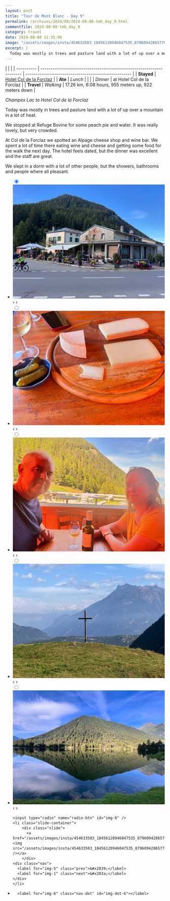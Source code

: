 ```yaml
---
layout: post
title: "Tour de Mont Blanc - Day 9"
permalink: /archives/2024/08/2024-08-08-tmb_day_9.html
commentfile: 2024-08-08-tmb_day_9
category: travel
date: 2024-08-08 11:35:00
image: "/assets/images/insta/454633503_18456120946047535_8796094286577980339_n_18086905063475767.jpg"
excerpt: |
  Today was mostly in trees and pasture land with a lot of up over a mountain in a lot of heat.
---
```


|            |                                                                      |
| ---------- | -------------------------------------------------------------------- | ---------------------------------------------------- |
| **Stayed** | [Hotel Col de la Forclaz](https://maps.app.goo.gl/R7vz26mmz2ydUDkU6) |
| **Ate**    | _Lunch_                                                              |                                                      |
|            | _Dinner_                                                             | at Hotel Col de la Forclaz                           |
| **Travel** | _Walking_                                                            | 17.26 km, 6:08 hours, 955 meters up, 922 meters down |

_Champex Lac to Hotel Col de la Forclaz_

Today was mostly in trees and pasture land with a lot of up over a mountain in a lot of heat.

We stopped at Refuge Bovine for some peach pie and water. It was really lovely, but very crowded.

At Col de la Forclaz we spotted an Alpage cheese shop and wine bar. We spent a lot of time there eating wine and cheese and getting some food for the walk the next day. The hotel feels dated, but the dinner was excellent and the staff are great.

We slept in a dorm with a lot of other people, but the showers, bathrooms and people where all pleasant.

<ul class="slides">
    <input type="radio" name="radio-btn" id="img-1" checked="checked" />
    <li class="slide-container">
        <div class="slide">
          <a href="/assets/images/insta/454611456_18456120955047535_287733157121066286_n_18064167865611782.jpg"><img src="/assets/images/insta/454611456_18456120955047535_287733157121066286_n_18064167865611782.jpg" /></a>
        </div>
    <div class="nav">
      <label for="img-6" class="prev">&#x2039;</label>
      <label for="img-2" class="next">&#x203a;</label>
    </div>
    </li>
        <input type="radio" name="radio-btn" id="img-2"  />
    <li class="slide-container">
        <div class="slide">
          <a href="/assets/images/insta/454567082_18456120964047535_7504524118077250282_n_17854379715238782.jpg"><img src="/assets/images/insta/454567082_18456120964047535_7504524118077250282_n_17854379715238782.jpg" /></a>
        </div>
    <div class="nav">
      <label for="img-1" class="prev">&#x2039;</label>
      <label for="img-3" class="next">&#x203a;</label>
    </div>
    </li>
        <input type="radio" name="radio-btn" id="img-3"  />
    <li class="slide-container">
        <div class="slide">
          <a href="/assets/images/insta/454765455_18456120973047535_967989246831627574_n_18077926894516439.jpg"><img src="/assets/images/insta/454765455_18456120973047535_967989246831627574_n_18077926894516439.jpg" /></a>
        </div>
    <div class="nav">
      <label for="img-2" class="prev">&#x2039;</label>
      <label for="img-4" class="next">&#x203a;</label>
    </div>
    </li>
        <input type="radio" name="radio-btn" id="img-4"  />
    <li class="slide-container">
        <div class="slide">
          <a href="/assets/images/insta/454715655_18456120982047535_1358385068027227449_n_18021168161131991.jpg"><img src="/assets/images/insta/454715655_18456120982047535_1358385068027227449_n_18021168161131991.jpg" /></a>
        </div>
    <div class="nav">
      <label for="img-3" class="prev">&#x2039;</label>
      <label for="img-5" class="next">&#x203a;</label>
    </div>
    </li>
        <input type="radio" name="radio-btn" id="img-5"  />
    <li class="slide-container">
        <div class="slide">
          <a href="/assets/images/insta/454608719_18456120991047535_2348266324247421376_n_18066647212595021.jpg"><img src="/assets/images/insta/454608719_18456120991047535_2348266324247421376_n_18066647212595021.jpg" /></a>
        </div>
    <div class="nav">
      <label for="img-4" class="prev">&#x2039;</label>
      <label for="img-6" class="next">&#x203a;</label>
    </div>
    </li>
    
    <input type="radio" name="radio-btn" id="img-6" />
    <li class="slide-container">
        <div class="slide">
          <a href="/assets/images/insta/454633503_18456120946047535_8796094286577980339_n_18086905063475767.jpg"><img src="/assets/images/insta/454633503_18456120946047535_8796094286577980339_n_18086905063475767.jpg" /></a>
        </div>
    <div class="nav">
      <label for="img-5" class="prev">&#x2039;</label>
      <label for="img-1" class="next">&#x203a;</label>
    </div>
    </li>
			
<li class="nav-dots">
      <label for="img-1" class="nav-dot" id="img-dot-1"></label>
      <label for="img-2" class="nav-dot" id="img-dot-2"></label>
      <label for="img-3" class="nav-dot" id="img-dot-3"></label>
      <label for="img-4" class="nav-dot" id="img-dot-4"></label>
      <label for="img-5" class="nav-dot" id="img-dot-5"></label>

      <label for="img-6" class="nav-dot" id="img-dot-6"></label>

</li>
</ul>
